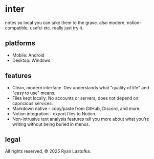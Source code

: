 # inter
notes so local you can take them to the grave. also modern, notion-compatible, useful etc. really just try it.

## platforms
* Mobile: Android
* Desktop: Windows

## features
* Clean, modern interface. Dev understands what "quality of life" and "easy to use" means. 
* Files kept locally. No accounts or servers, does not depend on capricious services.
* Markdown native - copy/paste from GitHub, Discord, and more.  
* Notion integration - export files to Notion. 
* Non-intrusive text analysis features tell you more about what you're writing without being buried in menus.  

## legal
All rights reserved, © 2025 Ryan Lastufka. 